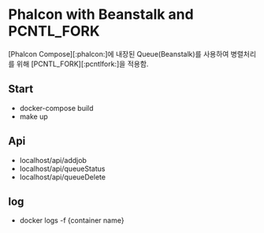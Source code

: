 # Phalcon with Beanstalk and PCNTL_FORK
[Phalcon Compose][:phalcon:]에 내장된 Queue(Beanstalk)를 사용하여 병렬처리를 위해 [PCNTL_FORK][:pcntlfork:]을 적용함.

## Start
- docker-compose build
- make up

## Api
- localhost/api/addjob
- localhost/api/queueStatus
- localhost/api/queueDelete

## log
- docker logs -f {container name}